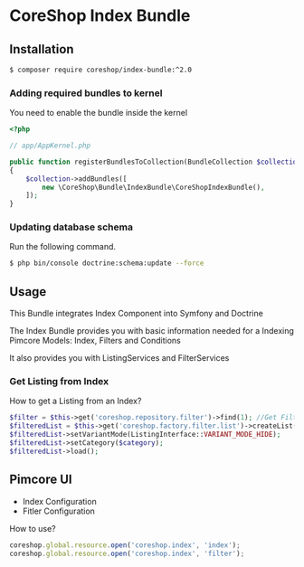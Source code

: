 # CoreShop Index Bundle

## Installation
```bash
$ composer require coreshop/index-bundle:^2.0
```

### Adding required bundles to kernel
You need to enable the bundle inside the kernel

```php
<?php

// app/AppKernel.php

public function registerBundlesToCollection(BundleCollection $collection)
{
    $collection->addBundles([
        new \CoreShop\Bundle\IndexBundle\CoreShopIndexBundle(),
    ]);
}
```

### Updating database schema
Run the following command.

```bash
$ php bin/console doctrine:schema:update --force
```

## Usage

This Bundle integrates Index Component into Symfony and Doctrine

The Index Bundle provides you with basic information needed for a Indexing Pimcore Models: Index, Filters and Conditions

It also provides you with ListingServices and FilterServices

### Get Listing from Index

How to get a Listing from an Index?

```php
$filter = $this->get('coreshop.repository.filter')->find(1); //Get Filter by ID 1
$filteredList = $this->get('coreshop.factory.filter.list')->createList($filter, $request->request);
$filteredList->setVariantMode(ListingInterface::VARIANT_MODE_HIDE);
$filteredList->setCategory($category);
$filteredList->load();
```

## Pimcore UI

 - Index Configuration
 - Fitler Configuration

How to use?

```javascript
coreshop.global.resource.open('coreshop.index', 'index');
coreshop.global.resource.open('coreshop.index', 'filter');
```